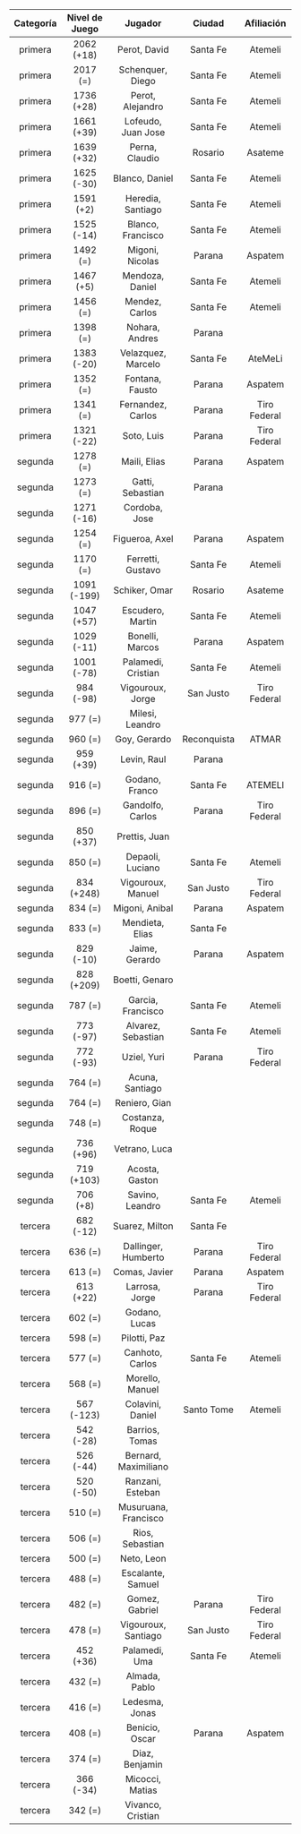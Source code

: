 |  Categoría  |  Nivel de Juego  |       Jugador        |   Ciudad    |  Afiliación  |
|:-----------:|:----------------:|:--------------------:|:-----------:|:------------:|
|   primera   |    2062 (+18)    |     Perot, David     |  Santa Fe   |   Atemeli    |
|   primera   |     2017 (=)     |   Schenquer, Diego   |  Santa Fe   |   Atemeli    |
|   primera   |    1736 (+28)    |   Perot, Alejandro   |  Santa Fe   |   Atemeli    |
|   primera   |    1661 (+39)    |  Lofeudo, Juan Jose  |  Santa Fe   |   Atemeli    |
|   primera   |    1639 (+32)    |    Perna, Claudio    |   Rosario   |   Asateme    |
|   primera   |    1625 (-30)    |    Blanco, Daniel    |  Santa Fe   |   Atemeli    |
|   primera   |    1591 (+2)     |  Heredia, Santiago   |  Santa Fe   |   Atemeli    |
|   primera   |    1525 (-14)    |  Blanco, Francisco   |  Santa Fe   |   Atemeli    |
|   primera   |     1492 (=)     |   Migoni, Nicolas    |   Parana    |   Aspatem    |
|   primera   |    1467 (+5)     |   Mendoza, Daniel    |  Santa Fe   |   Atemeli    |
|   primera   |     1456 (=)     |    Mendez, Carlos    |  Santa Fe   |   Atemeli    |
|   primera   |     1398 (=)     |    Nohara, Andres    |   Parana    |              |
|   primera   |    1383 (-20)    |  Velazquez, Marcelo  |  Santa Fe   |   AteMeLi    |
|   primera   |     1352 (=)     |   Fontana, Fausto    |   Parana    |   Aspatem    |
|   primera   |     1341 (=)     |  Fernandez, Carlos   |   Parana    | Tiro Federal |
|   primera   |    1321 (-22)    |      Soto, Luis      |   Parana    | Tiro Federal |
|   segunda   |     1278 (=)     |     Maili, Elias     |   Parana    |   Aspatem    |
|   segunda   |     1273 (=)     |   Gatti, Sebastian   |   Parana    |              |
|   segunda   |    1271 (-16)    |    Cordoba, Jose     |             |              |
|   segunda   |     1254 (=)     |    Figueroa, Axel    |   Parana    |   Aspatem    |
|   segunda   |     1170 (=)     |  Ferretti, Gustavo   |  Santa Fe   |   Atemeli    |
|   segunda   |   1091 (-199)    |    Schiker, Omar     |   Rosario   |   Asateme    |
|   segunda   |    1047 (+57)    |   Escudero, Martin   |  Santa Fe   |   Atemeli    |
|   segunda   |    1029 (-11)    |   Bonelli, Marcos    |   Parana    |   Aspatem    |
|   segunda   |    1001 (-78)    |  Palamedi, Cristian  |  Santa Fe   |   Atemeli    |
|   segunda   |    984 (-98)     |   Vigouroux, Jorge   |  San Justo  | Tiro Federal |
|   segunda   |     977 (=)      |   Milesi, Leandro    |             |              |
|   segunda   |     960 (=)      |     Goy, Gerardo     | Reconquista |    ATMAR     |
|   segunda   |    959 (+39)     |     Levin, Raul      |   Parana    |              |
|   segunda   |     916 (=)      |    Godano, Franco    |  Santa Fe   |   ATEMELI    |
|   segunda   |     896 (=)      |   Gandolfo, Carlos   |   Parana    | Tiro Federal |
|   segunda   |    850 (+37)     |    Prettis, Juan     |             |              |
|   segunda   |     850 (=)      |   Depaoli, Luciano   |  Santa Fe   |   Atemeli    |
|   segunda   |    834 (+248)    |  Vigouroux, Manuel   |  San Justo  | Tiro Federal |
|   segunda   |     834 (=)      |    Migoni, Anibal    |   Parana    |   Aspatem    |
|   segunda   |     833 (=)      |   Mendieta, Elias    |  Santa Fe   |              |
|   segunda   |    829 (-10)     |    Jaime, Gerardo    |   Parana    |   Aspatem    |
|   segunda   |    828 (+209)    |    Boetti, Genaro    |             |              |
|   segunda   |     787 (=)      |  Garcia, Francisco   |  Santa Fe   |   Atemeli    |
|   segunda   |    773 (-97)     |  Alvarez, Sebastian  |  Santa Fe   |   Atemeli    |
|   segunda   |    772 (-93)     |     Uziel, Yuri      |   Parana    | Tiro Federal |
|   segunda   |     764 (=)      |   Acuna, Santiago    |             |              |
|   segunda   |     764 (=)      |    Reniero, Gian     |             |              |
|   segunda   |     748 (=)      |   Costanza, Roque    |             |              |
|   segunda   |    736 (+96)     |    Vetrano, Luca     |             |              |
|   segunda   |    719 (+103)    |    Acosta, Gaston    |             |              |
|   segunda   |     706 (+8)     |   Savino, Leandro    |  Santa Fe   |   Atemeli    |
|   tercera   |    682 (-12)     |    Suarez, Milton    |  Santa Fe   |              |
|   tercera   |     636 (=)      | Dallinger, Humberto  |   Parana    | Tiro Federal |
|   tercera   |     613 (=)      |    Comas, Javier     |   Parana    |   Aspatem    |
|   tercera   |    613 (+22)     |    Larrosa, Jorge    |   Parana    | Tiro Federal |
|   tercera   |     602 (=)      |    Godano, Lucas     |             |              |
|   tercera   |     598 (=)      |     Pilotti, Paz     |             |              |
|   tercera   |     577 (=)      |   Canhoto, Carlos    |  Santa Fe   |   Atemeli    |
|   tercera   |     568 (=)      |   Morello, Manuel    |             |              |
|   tercera   |    567 (-123)    |   Colavini, Daniel   | Santo Tome  |   Atemeli    |
|   tercera   |    542 (-28)     |    Barrios, Tomas    |             |              |
|   tercera   |    526 (-44)     | Bernard, Maximiliano |             |              |
|   tercera   |    520 (-50)     |   Ranzani, Esteban   |             |              |
|   tercera   |     510 (=)      | Musuruana, Francisco |             |              |
|   tercera   |     506 (=)      |   Rios, Sebastian    |             |              |
|   tercera   |     500 (=)      |      Neto, Leon      |             |              |
|   tercera   |     488 (=)      |  Escalante, Samuel   |             |              |
|   tercera   |     482 (=)      |    Gomez, Gabriel    |   Parana    | Tiro Federal |
|   tercera   |     478 (=)      | Vigouroux, Santiago  |  San Justo  | Tiro Federal |
|   tercera   |    452 (+36)     |    Palamedi, Uma     |  Santa Fe   |   Atemeli    |
|   tercera   |     432 (=)      |    Almada, Pablo     |             |              |
|   tercera   |     416 (=)      |    Ledesma, Jonas    |             |              |
|   tercera   |     408 (=)      |    Benicio, Oscar    |   Parana    |   Aspatem    |
|   tercera   |     374 (=)      |    Diaz, Benjamin    |             |              |
|   tercera   |    366 (-34)     |   Micocci, Matias    |             |              |
|   tercera   |     342 (=)      |  Vivanco, Cristian   |             |              |